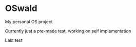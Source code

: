# OSwald

My personal OS project

Currently just a pre-made test, working on self implementation

Last test



